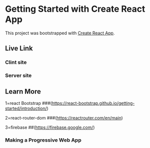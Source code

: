 # Getting Started with Create React App

This project was bootstrapped with [Create React App](https://github.com/facebook/create-react-app).

## Live Link



### Clint site


### Server site



## Learn More
1=react Bootstrap
###(https://react-bootstrap.github.io/getting-started/introduction/)


2=react-router-dom
###(https://reactrouter.com/en/main)


3=firebase
##(https://firebase.google.com/)



### Making a Progressive Web App



### 

### 

### 
